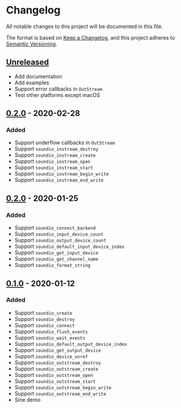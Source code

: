 # Changelog
All notable changes to this project will be documented in this file.

The format is based on [Keep a Changelog](https://keepachangelog.com/en/1.0.0/),
and this project adheres to [Semantic Versioning](https://semver.org/spec/v2.0.0.html).

## [Unreleased]

- Add documentation
- Add examples
- Support error callbacks in `OutStream`
- Test other platforms except macOS

## [0.2.0] - 2020-02-28
### Added
  - Support underflow callbacks in `OutStream`
  - Support `soundio_instream_destroy`
  - Support `soundio_instream_create`
  - Support `soundio_instream_open`
  - Support `soundio_instream_start`
  - Support `soundio_instream_begin_write`
  - Support `soundio_instream_end_write`

## [0.2.0] - 2020-01-25
### Added
  - Support `soundio_connect_backend`
  - Support `soundio_input_device_count`
  - Support `soundio_output_device_count`
  - Support `soundio_default_input_device_index`
  - Support `soundio_get_input_device`
  - Support `soundio_get_channel_name`
  - Support `soundio_format_string`

## [0.1.0] - 2020-01-12
### Added
  - Support `soundio_create`
  - Support `soundio_destroy`
  - Support `soundio_connect`
  - Support `soundio_flush_events`
  - Support `soundio_wait_events`
  - Support `soundio_default_output_device_index`
  - Support `soundio_get_output_device`
  - Support `soundio_device_unref`
  - Support `soundio_outstream_destroy`
  - Support `soundio_outstream_create`
  - Support `soundio_outstream_open`
  - Support `soundio_outstream_start`
  - Support `soundio_outstream_begin_write`
  - Support `soundio_outstream_end_write`
  - Sine demo

[Unreleased]: https://github.com/thara/SoundIO/compare/v0.1.0...HEAD
[0.3.0]: https://github.com/thara/SoundIO/releases/compare/v0.1.0...v0.3.0
[0.2.0]: https://github.com/thara/SoundIO/releases/compare/v0.1.0...v0.2.0
[0.1.0]: https://github.com/thara/SoundIO/releases/tag/v0.1.0
